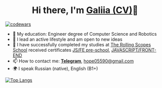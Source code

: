 <h1 align="center">Hi there, I'm <a href="https://galiia-gr.github.io/rsschool-cv/" target="_blank">Galiia (CV)</a>👋</h1>

[![codewars](https://www.codewars.com/users/rsschool_140970a538cc19f9/badges/small)](https://www.codewars.com/users/rsschool_140970a538cc19f9)


- 📘 My education: Engineer degree of Computer Science and Robotics
- 👯 I lead an active lifestyle and am open to new ideas
- 🌱 I have successfully completed my studies at <a href="https://rs.school/js/" target="_blank">The Rolling Scopes School</a>
      received certificates <a href="https://app.rs.school/certificate/an5yb0cb" target="_blank">JS/FE pre-school</a>,
      <a href="https://app.rs.school/certificate/4rfs5ltz" target="_blank">JAVASCRIPT/FRONT-END</a>
- 📫 How to contact me: [**Telegram**](https://t.me/galiia_g), hope05590@gmail.com
- 🌍 I speak Russian (native), English (B1+)



[![Top Langs](https://github-readme-stats.vercel.app/api/top-langs/?username=Galiia-GR&layout=compact)](https://github.com/Galiia-GR/github-readme-stats)
